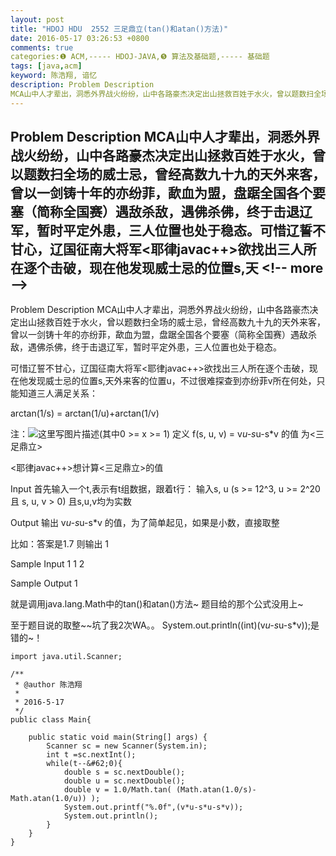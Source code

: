 ```yaml
---
layout: post
title: "HDOJ HDU  2552 三足鼎立(tan()和atan()方法)"
date: 2016-05-17 03:26:53 +0800
comments: true
categories:❶ ACM,----- HDOJ-JAVA,❺ 算法及基础题,----- 基础题
tags: [java,acm]
keyword: 陈浩翔, 谙忆
description: Problem Description 
MCA山中人才辈出，洞悉外界战火纷纷，山中各路豪杰决定出山拯救百姓于水火，曾以题数扫全场的威士忌，曾经高数九十九的天外来客，曾以一剑铸十年的亦纷菲，歃血为盟，盘踞全国各个要塞（简称全国赛）遇敌杀敌，遇佛杀佛，终于击退辽军，暂时平定外患，三人位置也处于稳态。可惜辽誓不甘心，辽国征南大将军<耶律javac++>欲找出三人所在逐个击破，现在他发现威士忌的位置s,天 
---
```



Problem Description 
MCA山中人才辈出，洞悉外界战火纷纷，山中各路豪杰决定出山拯救百姓于水火，曾以题数扫全场的威士忌，曾经高数九十九的天外来客，曾以一剑铸十年的亦纷菲，歃血为盟，盘踞全国各个要塞（简称全国赛）遇敌杀敌，遇佛杀佛，终于击退辽军，暂时平定外患，三人位置也处于稳态。可惜辽誓不甘心，辽国征南大将军&#60;耶律javac++&#62;欲找出三人所在逐个击破，现在他发现威士忌的位置s,天
&#60;!-- more --&#62;
----------

Problem Description
MCA山中人才辈出，洞悉外界战火纷纷，山中各路豪杰决定出山拯救百姓于水火，曾以题数扫全场的威士忌，曾经高数九十九的天外来客，曾以一剑铸十年的亦纷菲，歃血为盟，盘踞全国各个要塞（简称全国赛）遇敌杀敌，遇佛杀佛，终于击退辽军，暂时平定外患，三人位置也处于稳态。

可惜辽誓不甘心，辽国征南大将军&#60;耶律javac++&#62;欲找出三人所在逐个击破，现在他发现威士忌的位置s,天外来客的位置u，不过很难探查到亦纷菲v所在何处，只能知道三人满足关系：

arctan(1/s) = arctan(1/u)+arctan(1/v)

注：![这里写图片描述](http://img.blog.csdn.net/20160517152424565)(其中0 >= x >= 1)
定义 f(s, u, v) = v*u-s*u-s*v 的值 为&#60;三足鼎立&#62;

&#60;耶律javac++&#62;想计算&#60;三足鼎立&#62;的值

 

Input
首先输入一个t,表示有t组数据，跟着t行：
输入s, u (s >= 12^3, u >= 2^20 且 s, u, v &#62; 0)
且s,u,v均为实数

 

Output
输出 v*u-s*u-s*v 的值，为了简单起见，如果是小数，直接取整

比如：答案是1.7 则输出 1


 

Sample Input
1
1 2
 

Sample Output
1



就是调用java.lang.Math中的tan()和atan()方法~
题目给的那个公式没用上~


至于题目说的取整~~坑了我2次WA。。
System.out.println((int)(v*u-s*u-s*v));是错的~！


```
import java.util.Scanner;

/**
 * @author 陈浩翔
 *
 * 2016-5-17
 */
public class Main{

	public static void main(String[] args) {
		Scanner sc = new Scanner(System.in);
		int t =sc.nextInt();
		while(t--&#62;0){
			double s = sc.nextDouble();
			double u = sc.nextDouble();
			double v = 1.0/Math.tan( (Math.atan(1.0/s)-Math.atan(1.0/u)) );
			System.out.printf("%.0f",(v*u-s*u-s*v));
			System.out.println();
		}
	}
}

```

